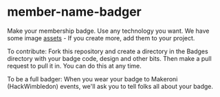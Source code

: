 # member-name-badger

Make your membership badge. Use any technology you want. We have some image [assets](./assets/README.md) - If you create more, add them to your project.

To contribute: Fork this repository and create a directory in the Badges directory with your badge code, design and other bits. Then make a pull request to pull it in. You can do this at any time.

To be a full badger: When you wear your badge to Makeroni (HackWimbledon) events, we'll ask you to tell folks all about your badge.


